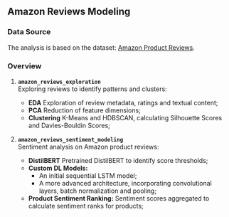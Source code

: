 ## Amazon Reviews Modeling

### Data Source
The analysis is based on the dataset: [Amazon Product Reviews](https://www.kaggle.com/datasets/arhamrumi/amazon-product-reviews).

###  Overview

1. **`amazon_reviews_exploration`**  
   Exploring reviews to identify patterns and clusters:
   - **EDA** Exploration of review metadata, ratings and textual content;
   - **PCA** Reduction of feature dimensions;
   - **Clustering** K-Means and HDBSCAN, calculating Silhouette Scores and Davies-Bouldin Scores;

2. **`amazon_reviews_sentiment_modeling`**  
   Sentiment analysis on Amazon product reviews:
   - **DistilBERT** Pretrained DistilBERT to identify score thresholds;   
   - **Custom DL Models:**  
     - An initial sequential LSTM model;
     - A more advanced architecture, incorporating convolutional layers, batch normalization and pooling;
   - **Product Sentiment Ranking:** Sentiment scores aggregated to calculate sentiment ranks for products;
     
